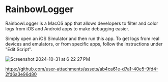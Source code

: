 # RainbowLogger

RainbowLogger is a MacOS app that allows developers to filter and color logs from iOS and Android apps to make debugging easier.

Simply open an iOS Simulator and then run this app. To get logs from real devices and emulators, or from specific apps, follow the instructions under "Edit Script".

![Screenshot 2024-10-31 at 6 22 27 PM](https://github.com/user-attachments/assets/f2949d35-e346-4556-9194-22294d62ae7a)

https://github.com/user-attachments/assets/ab4ca61e-d7a1-40e5-9fd4-2fd6a3e96d80
